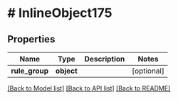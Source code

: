 # # InlineObject175

## Properties

Name | Type | Description | Notes
------------ | ------------- | ------------- | -------------
**rule_group** | **object** |  | [optional]

[[Back to Model list]](../../README.md#models) [[Back to API list]](../../README.md#endpoints) [[Back to README]](../../README.md)
